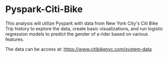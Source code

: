 # Pyspark-Citi-Bike
This analysis will utilize Pyspark with data from New York City's Citi Bike Trip history to explore the data, create basic visualizations, and run logistic regression models to predict the gender of a rider based on various features.

The data can be access at: https://www.citibikenyc.com/system-data
